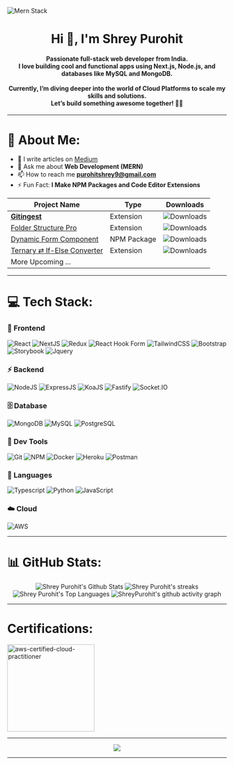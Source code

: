 ![Mern Stack](https://www.pramukhdigital.com/wp-content/uploads/2018/07/New-PNC-Animated-Banners.gif)

<h1 align="center">Hi 👋, I'm Shrey Purohit</h1>

<h4 align="center">
Passionate full-stack web developer from India. <br/>
I love building cool and functional apps using Next.js, Node.js, and databases like MySQL and MongoDB.  <br /> <br />
Currently, I’m diving deeper into the world of Cloud Platforms to scale my skills and solutions.  <br />
Let’s build something awesome together! 🚀😎
</h4>

---

# 💫 About Me:

- 📝 I write articles on [Medium](https://medium.com/@purohitshrey9)
- 💬 Ask me about **Web Development (MERN)**
- 📫 How to reach me **purohitshrey9@gmail.com**
- ⚡ Fun Fact: **I Make NPM Packages and Code Editor Extensions**

| Project Name                                   | Type        | Downloads                                                                 |
|------------------------------------------------|-------------|---------------------------------------------------------------------------|
| [**Gitingest**](https://marketplace.visualstudio.com/items?itemName=iamshreydxv.gitingest)                         | Extension     | ![Downloads](https://img.shields.io/visual-studio-marketplace/d/iamshreydxv.gitingest?label=downloads&style=flat-square) |
| [Folder Structure Pro](https://marketplace.visualstudio.com/items?itemName=iamshreydxv.copy-folder-structure) | Extension     | ![Downloads](https://img.shields.io/visual-studio-marketplace/d/iamshreydxv.copy-folder-structure?label=downloads&style=flat-square) |
| [Dynamic Form Component](https://www.npmjs.com/package/dynamic-form-component)                                 | NPM Package | ![Downloads](https://img.shields.io/npm/dt/dynamic-form-component?label=downloads&style=flat-square) |
| [Ternary ⇄ If-Else Converter](https://marketplace.visualstudio.com/items?itemName=iamshreydxv.code-converter)  | Extension     | ![Downloads](https://img.shields.io/visual-studio-marketplace/d/iamshreydxv.code-converter?label=downloads&style=flat-square) |
| More Upcoming ...  |      |  |
      
---

# 💻 Tech Stack:  

### 🚀 Frontend  
<p>
  <img src="https://img.shields.io/badge/react-%2361DAFB.svg?style=for-the-badge&logo=react&logoColor=black" alt="React"/>
  <img src="https://img.shields.io/badge/next.js-%23000000.svg?style=for-the-badge&logo=next.js&logoColor=white" alt="NextJS"/>
  <img src="https://img.shields.io/badge/redux-%23764ABC.svg?style=for-the-badge&logo=redux&logoColor=white" alt="Redux"/>
  <img src="https://img.shields.io/badge/react_hook_form-%23EC5990.svg?style=for-the-badge&logo=react-hook-form&logoColor=white" alt="React Hook Form"/>
  <img src="https://img.shields.io/badge/tailwindcss-%2306B6D4.svg?style=for-the-badge&logo=tailwind-css&logoColor=white" alt="TailwindCSS"/>
  <img src="https://img.shields.io/badge/bootstrap-%237952B3.svg?style=for-the-badge&logo=bootstrap&logoColor=white" alt="Bootstrap"/>
  <img src="https://img.shields.io/badge/storybook-%23FF4785.svg?style=for-the-badge&logo=storybook&logoColor=white" alt="Storybook"/>
  <img src="https://img.shields.io/badge/jquery-%230769AD.svg?style=for-the-badge&logo=jquery&logoColor=white" alt="Jquery"/>
</p>

### ⚡ Backend  
<p>
  <img src="https://img.shields.io/badge/node.js-%23339933.svg?style=for-the-badge&logo=node.js&logoColor=white" alt="NodeJS"/>
  <img src="https://img.shields.io/badge/express.js-%23000000.svg?style=for-the-badge&logo=express&logoColor=white" alt="ExpressJS"/>
  <img src="https://img.shields.io/badge/koa-%2333333D.svg?style=for-the-badge&logo=koa&logoColor=white" alt="KoaJS"/>
  <img src="https://img.shields.io/badge/fastify-%23000000.svg?style=for-the-badge&logo=fastify&logoColor=white" alt="Fastify"/>
  <img src="https://img.shields.io/badge/socket.io-%23010101.svg?style=for-the-badge&logo=socket.io&logoColor=white" alt="Socket.IO"/>
</p>

### 🗄️ Database  
<p>
  <img src="https://img.shields.io/badge/mongodb-%2347A248.svg?style=for-the-badge&logo=mongodb&logoColor=white" alt="MongoDB"/>
  <img src="https://img.shields.io/badge/mysql-%234479A1.svg?style=for-the-badge&logo=mysql&logoColor=white" alt="MySQL"/>
  <img src="https://img.shields.io/badge/postgresql-%234169E1.svg?style=for-the-badge&logo=postgresql&logoColor=white" alt="PostgreSQL"/>
</p>

### 🔧 Dev Tools  
<p>
  <img src="https://img.shields.io/badge/git-%23F05032.svg?style=for-the-badge&logo=git&logoColor=white" alt="Git"/>
  <img src="https://img.shields.io/badge/NPM-%23CB3837.svg?style=for-the-badge&logo=npm&logoColor=white" alt="NPM"/>
  <img src="https://img.shields.io/badge/docker-%232496ED.svg?style=for-the-badge&logo=docker&logoColor=white" alt="Docker"/>
  <img src="https://img.shields.io/badge/heroku-%23430098.svg?style=for-the-badge&logo=heroku&logoColor=white" alt="Heroku"/>
  <img src="https://img.shields.io/badge/postman-%23FF6C37.svg?style=for-the-badge&logo=postman&logoColor=white" alt="Postman"/>
</p>

### 📜 Languages  
<p>
  <img src="https://img.shields.io/badge/typescript-%233178C6.svg?style=for-the-badge&logo=typescript&logoColor=white" alt="Typescript"/>
  <img src="https://img.shields.io/badge/python-%233776AB.svg?style=for-the-badge&logo=python&logoColor=white" alt="Python"/>
  <img src="https://img.shields.io/badge/javascript-%23F7DF1E.svg?style=for-the-badge&logo=javascript&logoColor=black" alt="JavaScript"/>
</p>

### ☁️ Cloud
<p>
  <img src="https://img.shields.io/badge/AWS-232F3E?style=for-the-badge&logo=amazonaws&logoColor=white" alt="AWS"/>
</p>

---

# 📊 GitHub Stats:

<div align="center">
  <img src="https://github-readme-stats.vercel.app/api?username=ShreyPurohit&show_icons=true&locale=en&theme=react" alt="Shrey Purohit's Github Stats" />
  <img src="https://github-readme-streak-stats.herokuapp.com/?user=ShreyPurohit&theme=react" alt="Shrey Purohit's streaks" />
  <img src="https://github-readme-stats.vercel.app/api/top-langs?username=ShreyPurohit&show_icons=true&locale=en&layout=compact&theme=react" alt="Shrey Purohit's Top Languages" />
  <img src="https://github-readme-activity-graph.vercel.app/graph?username=ShreyPurohit&theme=react" alt="ShreyPurohit's github activity graph" />
</div>

---

# Certifications:

[<img src="https://github.com/user-attachments/assets/56f28c2c-b209-432e-a1ff-3696d609998a" alt="aws-certified-cloud-practitioner" width="200" />](https://www.credly.com/badges/da077cac-244d-4a0f-8773-aa499eb32d36)


---

<p align="center">
  
  <img src="https://komarev.com/ghpvc/?username=ShreyPurohit&abbreviated=true&color=blueviolet&style=for-the-badge" />

</p>

---
